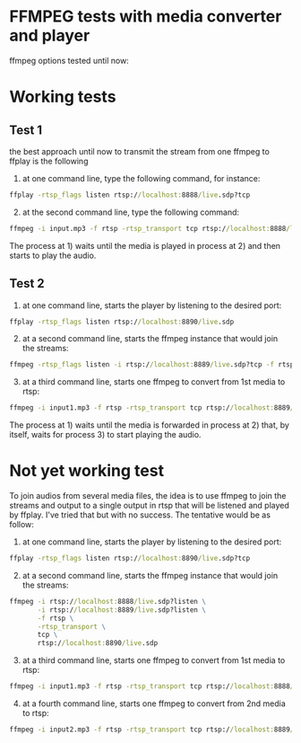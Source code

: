 # FFMPEG tests with media converter and player


ffmpeg options tested until now:

# Working tests

## Test 1
the best approach until now to transmit the stream from one ffmpeg to ffplay is the following

1) at one command line, type the following command, for instance:
```cmd
ffplay -rtsp_flags listen rtsp://localhost:8888/live.sdp?tcp
```
2) at the second command line, type the following command:
```cmd
ffmpeg -i input.mp3 -f rtsp -rtsp_transport tcp rtsp://localhost:8888/live.sdp
```

The process at 1) waits until the media is played in process at 2) and then starts to play the audio.


## Test 2

1) at one command line, starts the player by listening to the desired port:
```cmd
ffplay -rtsp_flags listen rtsp://localhost:8890/live.sdp
```

2) at a second command line, starts the ffmpeg instance that would join the streams:
```cmd
ffmpeg -rtsp_flags listen -i rtsp://localhost:8889/live.sdp?tcp -f rtsp -rtsp_transport  tcp rtsp://localhost:8890/live.sdp
```

3) at a third command line, starts one ffmpeg to convert from 1st media to rtsp:
```cmd
ffmpeg -i input1.mp3 -f rtsp -rtsp_transport tcp rtsp://localhost:8889/live.sdp
```

The process at 1) waits until the media is forwarded in process at 2) that, by itself, waits for process 3) to start playing the audio.

 
# Not yet working test

To join audios from several media files, the idea is to use ffmpeg to join the streams and output to a single output in rtsp that will be
listened and played by ffplay. I've tried that but with no success.
The tentative would be as follow:

1) at one command line, starts the player by listening to the desired port:
```cmd
ffplay -rtsp_flags listen rtsp://localhost:8890/live.sdp?tcp
```

2) at a second command line, starts the ffmpeg instance that would join the streams:
```cmd
ffmpeg -i rtsp://localhost:8888/live.sdp?listen \
	   -i rtsp://localhost:8889/live.sdp?listen \
	   -f rtsp \
	   -rtsp_transport \
	   tcp \
	   rtsp://localhost:8890/live.sdp
```
	  
3) at a third command line, starts one ffmpeg to convert from 1st media to rtsp:
```cmd
ffmpeg -i input1.mp3 -f rtsp -rtsp_transport tcp rtsp://localhost:8888/live.sdp
```

4) at a fourth command line, starts one ffmpeg to convert from 2nd media to rtsp:
```cmd
ffmpeg -i input2.mp3 -f rtsp -rtsp_transport tcp rtsp://localhost:8889/live.sdp
```